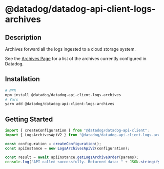 # @datadog/datadog-api-client-logs-archives

## Description

Archives forward all the logs ingested to a cloud storage system.

See the [Archives Page](https://app.datadoghq.com/logs/pipelines/archives)
for a list of the archives currently configured in Datadog.

## Installation

```sh
# NPM
npm install @datadog/datadog-api-client-logs-archives
# Yarn
yarn add @datadog/datadog-api-client-logs-archives
```

## Getting Started
```ts
import { createConfiguration } from "@datadog/datadog-api-client";
import { LogsArchivesApiV2 } from "@datadog/datadog-api-client-logs-archives";

const configuration = createConfiguration();
const apiInstance = new LogsArchivesApiV2(configuration);

const result = await apiInstance.getLogsArchiveOrder(params);
console.log("API called successfully. Returned data: " + JSON.stringify(result));
```